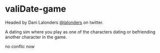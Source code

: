 # valiDate-game

Headed by Dani Lalonders [@laIonders](https://twitter.com/laIonders) on twitter.

A dating sim where you play as one of the characters dating or befriending another character in the game.

no conflic now
